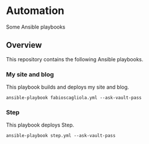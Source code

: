 # Automation

Some Ansible playbooks

## Overview

This repository contains the following Ansible playbooks.

### My site and blog

This playbook builds and deploys my site and blog.

```
ansible-playbook fabioscagliola.yml --ask-vault-pass
```

### Step

This playbook deploys Step.

```
ansible-playbook step.yml --ask-vault-pass
```

